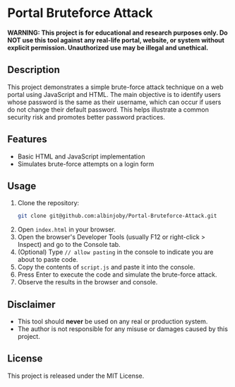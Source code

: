 # Portal Bruteforce Attack

**WARNING: This project is for educational and research purposes only. Do NOT use this tool against any real-life portal, website, or system without explicit permission. Unauthorized use may be illegal and unethical.**

## Description
This project demonstrates a simple brute-force attack technique on a web portal using JavaScript and HTML. The main objective is to identify users whose password is the same as their username, which can occur if users do not change their default password. This helps illustrate a common security risk and promotes better password practices.

## Features
- Basic HTML and JavaScript implementation
- Simulates brute-force attempts on a login form

## Usage
1. Clone the repository:
   ```sh
   git clone git@github.com:albinjoby/Portal-Bruteforce-Attack.git
   ```
2. Open `index.html` in your browser.
3. Open the browser's Developer Tools (usually F12 or right-click > Inspect) and go to the Console tab.
4. (Optional) Type `// allow pasting` in the console to indicate you are about to paste code.
5. Copy the contents of `script.js` and paste it into the console.
6. Press Enter to execute the code and simulate the brute-force attack.
7. Observe the results in the browser and console.

## Disclaimer
- This tool should **never** be used on any real or production system.
- The author is not responsible for any misuse or damages caused by this project.

## License
This project is released under the MIT License.
